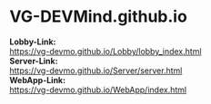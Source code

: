 # VG-DEVMind.github.io

**Lobby-Link:**  
    https://vg-devmo.github.io/Lobby/lobby_index.html  
**Server-Link:**  
https://vg-devmo.github.io/Server/server.html  
**WebApp-Link:**  
https://vg-devmo.github.io/WebApp/index.html  
